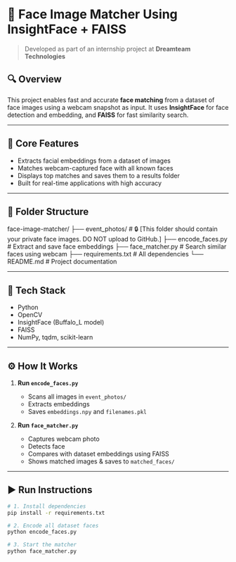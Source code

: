 # 👥 Face Image Matcher Using InsightFace + FAISS

> Developed as part of an internship project at **Dreamteam Technologies**

## 🔍 Overview

This project enables fast and accurate **face matching** from a dataset of face images using a webcam snapshot as input. It uses **InsightFace** for face detection and embedding, and **FAISS** for fast similarity search.

---

## 🧠 Core Features

- Extracts facial embeddings from a dataset of images
- Matches webcam-captured face with all known faces
- Displays top matches and saves them to a results folder
- Built for real-time applications with high accuracy

---

## 📁 Folder Structure

face-image-matcher/
├── event_photos/ # 🔒 [This folder should contain your private face images. DO NOT upload to GitHub.]
├── encode_faces.py # Extract and save face embeddings
├── face_matcher.py # Search similar faces using webcam
├── requirements.txt # All dependencies
└── README.md # Project documentation


---

## 🧰 Tech Stack

- Python
- OpenCV
- InsightFace (Buffalo_L model)
- FAISS
- NumPy, tqdm, scikit-learn

---

## ⚙️ How It Works

1. **Run `encode_faces.py`**  
   - Scans all images in `event_photos/`
   - Extracts embeddings
   - Saves `embeddings.npy` and `filenames.pkl`

2. **Run `face_matcher.py`**
   - Captures webcam photo
   - Detects face
   - Compares with dataset embeddings using FAISS
   - Shows matched images & saves to `matched_faces/`

---

## ▶️ Run Instructions

```bash
# 1. Install dependencies
pip install -r requirements.txt

# 2. Encode all dataset faces
python encode_faces.py

# 3. Start the matcher
python face_matcher.py
